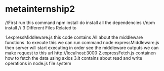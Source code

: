 # metainternship2
//First run this command npm install do install all the dependencies
//npm install
// 3 Different Files Related to 

1.expressMiddleware.js this code contains All about the middleware functions. to execute this we can run command node expressMiddleware.js then server will start executing 
 in order see the middleware outputs we can make request to this url http://localhost:3000
2.expressFetch.js containen how to fetch the data using axios
3.it contains about read and write operations in node.js file system
